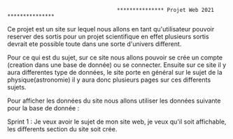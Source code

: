 
                                       *************** Projet Web 2021 ***************


Ce projet est un site sur lequel nous allons en tant qu'utilisateur pouvoir reserver des sortis pour un projet scientifique
en effet plusieurs sortis devrait ete possible toute dans une sorte d'univers different.

Pour ce qui est du sujet, sur ce site nous allons pouvoir se crée un compte (creation dans une base de donnée) ou
se connecter.
Ensuite sur ce site il y aura differentes type de données, le site porte en général sur le sujet de la physique(astronomie)
il y aura donc plusieurs pages sur ces differents sujets.

Pour afficher les données du site nous allons utiliser les données suivante pour la base de donnée :



Sprint 1 : Je veux avoir le sujet de mon site web, je veux qu'il soit affichable, les differents section du site soit
crée.

